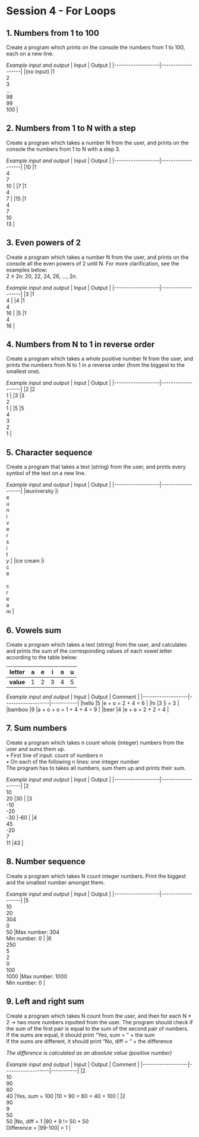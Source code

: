 # Session 4 - For Loops


## 1.	Numbers from 1 to 100
Create a program which prints on the console the numbers from 1 to 100, each on a new line.

*Example input and output*
|       Input       |      Output       |
|-------------------|-------------------|
|(no input)                  |1<br>2<br>3<br>...<br>98<br>99<br>100         |




## 2.	Numbers from 1 to N with a step
Create a program which takes a number N from the user, and prints on the console the numbers from 1 to N with a step 3.

*Example input and output*
|       Input       |      Output       |
|-------------------|-------------------|
|10                 |1<br>4<br>7<br>10         |
|7                 |1<br>4<br>7         |
|15                 |1<br>4<br>7<br>10<br>13         |



## 3.	Even powers of 2
Create a program which takes a number N from the user, and prints on the console all the even powers of 2 until N. For more clarification, see the examples below:  
2 ≤ 2n: 20, 22, 24, 26, …, 2n. 

*Example input and output*
|       Input       |      Output       |
|-------------------|-------------------|
|3                 |1<br>4        |
|4                 |1<br>4<br>16         |
|5                 |1<br>4<br>16         |



## 4.	Numbers from N to 1 in reverse order
Create a program which takes a whole positive number N from the user, and prints the numbers from N to 1 in a reverse order (from the biggest to the smallest one).

*Example input and output*
|       Input       |      Output       |
|-------------------|-------------------|
|2                 |2<br>1        |
|3                 |3<br>2<br>1         |
|5                 |5<br>4<br>3<br>2<br>1         |




## 5.	Character sequence
Create a program that takes a text (string) from the user, and prints every symbol of the text on a new line.

*Example input and output*
|       Input       |      Output       |
|-------------------|-------------------|
|ieuniversity                 |i<br>e<br>u<br>n<br>i<br>v<br>e<br>r<br>s<br>i<br>t<br>y        |
|ice cream                 |i<br>c<br>e<br> <br>c<br>r<br>e<br>a<br>m         |



## 6.	Vowels sum
Create a program which takes a text (string) from the user, and calculates and prints the sum of the corresponding values of each vowel letter according to the table below:

|__letter__   |a   |e   |i   |o   |u |
|---|:-:|---|---|---|---|
|__value__   |1   |2   |3   |4   |5 |

*Example input and output*
|       Input       |      Output       |  Comment  | 
|-------------------|-------------------|-----------|
|hello |5      |e + o = 2 + 4 = 6 |
|hi  |3  |i = 3 |
|bamboo |9 |a + o + o = 1 + 4 + 4 = 9 |
|beer |4 |e + e = 2 + 2 = 4 |



## 7.	Sum numbers
Create a program which takes n count whole (integer) numbers from the user and sums them up.  
•	First line of input: count of numbers n  
•	On each of the following n lines: one integer number  
The program has to takes all numbers, sum them up and prints their sum.

*Example input and output*
|       Input       |      Output       |
|-------------------|-------------------|
|2<br>10<br>20                 |30        |
|3<br>-10<br>-20<br>-30                 |-60        |
|4<br>45<br>-20<br>7<br>11 |43 |



## 8.	Number sequence
Create a program which takes N count integer numbers. Print the biggest and the smallest number amongst them.


*Example input and output*
|       Input       |      Output       |
|-------------------|-------------------|
|5<br>10<br>20<br>304<br>0<br>50                 |Max number: 304<br>Min number: 0        |
|6<br>250<br>5<br>2<br>0<br>100<br>1000                 |Max number: 1000<br>Min number: 0        |




## 9.	Left and right sum
Create a program which takes N count from the user, and then for each N * 2 -> two more numbers inputted from the user. The program should check if the sum of the first pair is equal to the sum of the second pair of numbers.  
If the sums are equal, it should print “Yes, sum = “ + the sum  
If the sums are different, it should print “No, diff = “ + the difference  

*The difference is calculated as an absolute value (positive number)*  

*Example input and output*
|       Input       |      Output       |  Comment  | 
|-------------------|-------------------|-----------|
|2<br>10<br>90<br>60<br>40 |Yes, sum = 100      |10 + 90 = 60 + 40 = 100 |
|2<br>90<br>9<br>50<br>50 |No, diff = 1     |90 + 9 != 50 + 50<br>Difference = \|99-100\| = 1  |






